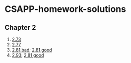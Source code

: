 # CSAPP-homework-solutions
## Chapter 2
1. [2.73](https://github.com/gaoze1998/CSAPP-homework-solutions/blob/main/Chapter2/2.73.c)
2. [2.77](https://github.com/gaoze1998/CSAPP-homework-solutions/blob/main/Chapter2/2.77.c)
3. [2.81 bad](https://github.com/gaoze1998/CSAPP-homework-solutions/blob/main/Chapter2/2.81.c); [2.81 good](https://github.com/gaoze1998/CSAPP-homework-solutions/blob/main/Chapter2/2.81good.c)
4. [2.93](https://github.com/gaoze1998/CSAPP-homework-solutions/blob/main/Chapter2/2.81.c); [2.81 good](https://github.com/gaoze1998/CSAPP-homework-solutions/blob/main/Chapter2/2.93.c)
